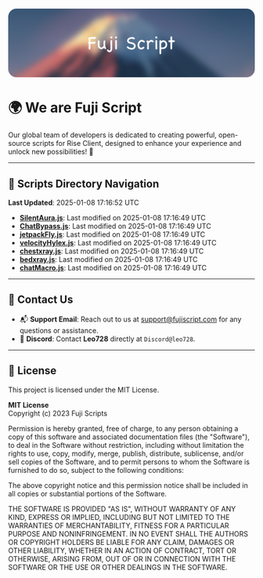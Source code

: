 ![Banner](.github/b.webp)

# 🌍 **We are Fuji Script**

Our global team of developers is dedicated to creating powerful, open-source scripts for Rise Client, designed to enhance your experience and unlock new possibilities! 🌟

---
<!-- SCRIPTS_NAVIGATION_START -->
## 📂 **Scripts Directory Navigation**

**Last Updated**: 2025-01-08 17:16:52 UTC

- **[SilentAura.js](scripts/SilentAura.js)**: Last modified on 2025-01-08 17:16:49 UTC
- **[ChatBypass.js](scripts/ChatBypass.js)**: Last modified on 2025-01-08 17:16:49 UTC
- **[jetpackFly.js](scripts/jetpackFly.js)**: Last modified on 2025-01-08 17:16:49 UTC
- **[velocityHylex.js](scripts/velocityHylex.js)**: Last modified on 2025-01-08 17:16:49 UTC
- **[chestxray.js](scripts/chestxray.js)**: Last modified on 2025-01-08 17:16:49 UTC
- **[bedxray.js](scripts/bedxray.js)**: Last modified on 2025-01-08 17:16:49 UTC
- **[chatMacro.js](scripts/chatMacro.js)**: Last modified on 2025-01-08 17:16:49 UTC

<!-- SCRIPTS_NAVIGATION_END -->

---

## 💬 **Contact Us**  
- 📬 **Support Email**: Reach out to us at [support@fujiscript.com](mailto:support@fujiscript.com) for any questions or assistance.  
- 💬 **Discord**: Contact **Leo728** directly at `Discord@leo728`.

---

## 📜 **License**

This project is licensed under the MIT License.  

**MIT License**  
Copyright (c) 2023 Fuji Scripts  

Permission is hereby granted, free of charge, to any person obtaining a copy of this software and associated documentation files (the "Software"), to deal in the Software without restriction, including without limitation the rights to use, copy, modify, merge, publish, distribute, sublicense, and/or sell copies of the Software, and to permit persons to whom the Software is furnished to do so, subject to the following conditions:  

The above copyright notice and this permission notice shall be included in all copies or substantial portions of the Software.  

THE SOFTWARE IS PROVIDED "AS IS", WITHOUT WARRANTY OF ANY KIND, EXPRESS OR IMPLIED, INCLUDING BUT NOT LIMITED TO THE WARRANTIES OF MERCHANTABILITY, FITNESS FOR A PARTICULAR PURPOSE AND NONINFRINGEMENT. IN NO EVENT SHALL THE AUTHORS OR COPYRIGHT HOLDERS BE LIABLE FOR ANY CLAIM, DAMAGES OR OTHER LIABILITY, WHETHER IN AN ACTION OF CONTRACT, TORT OR OTHERWISE, ARISING FROM, OUT OF OR IN CONNECTION WITH THE SOFTWARE OR THE USE OR OTHER DEALINGS IN THE SOFTWARE.  

